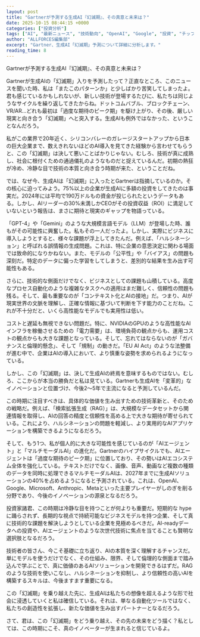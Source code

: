 ```yaml
---
layout: post
title: "Gartnerが予測する生成AI『幻滅期』、その真意と未来は？"
date: 2025-10-15 08:44:15 +0000
categories: ["投資分析"]
tags: ["AI", "最新ニュース", "技術動向", "OpenAI", "Google", "投資", "チップ", "エージェント"]
author: "ALLFORCES編集部"
excerpt: "Gartner、生成AI「幻滅期」予測について詳細に分析します。"
reading_time: 8
---
```


Gartnerが予測する生成AI『幻滅期』、その真意と未来は？

Gartnerが生成AIの「幻滅期」入りを予測したって？正直なところ、このニュースを聞いた時、私は「またこのパターンか」と少しばかり苦笑してしまったよ。君も感じているかもしれないが、新しい技術が登場するたびに、私たちは同じようなサイクルを繰り返してきたからね。ドットコムバブル、ブロックチェーン、VR/AR…どれも最初は「過度な期待のピーク期」を駆け上がり、その後、厳しい現実と向き合う「幻滅期」へと突入する。生成AIも例外ではなかった、ということなんだろう。

私がこの業界で20年近く、シリコンバレーのガレージスタートアップから日本の巨大企業まで、数えきれないほどのAI導入を見てきた経験から言わせてもらうと、この「幻滅期」は決して悪いことばかりじゃない。むしろ、技術が真に成熟し、社会に根付くための通過儀礼のようなものだと捉えているんだ。初期の熱狂が冷め、冷静な目で技術の本質と向き合う時期が来た、ということだね。

では、なぜ今、生成AIは「幻滅期」に入ったとGartnerは指摘しているのか。その核心に迫ってみよう。75%以上の企業が生成AIに多額の投資をしてきたのは事実だ。2024年には平均で190万ドルもの資金が投じられたというデータもある。しかし、AIリーダーの30%未満しかCEOがその投資収益（ROI）に満足していないという報告は、まさに期待と現実のギャップを物語っている。

「GPT-4」や「Gemini」のような大規模言語モデル（LLM）が登場した時、誰もがその可能性に興奮した。私もその一人だったよ。しかし、実際にビジネスに導入しようとすると、様々な課題が浮上してきたんだ。例えば、「ハルシネーション」と呼ばれる誤情報の生成問題。これは、特に企業の意思決定に関わる場面では致命的になりかねない。また、モデルの「公平性」や「バイアス」の問題も深刻だ。特定のデータに偏った学習をしてしまうと、差別的な結果を生み出す可能性もある。

さらに、技術的な側面だけでなく、ビジネスとしての課題も山積している。高度なプロセス自動化のような複雑なタスクへの適用はまだ難しく、信頼性の問題も残る。そして、最も重要なのが「コンテキスト化とAIの接地」だ。つまり、AIが現実世界の文脈を理解し、正確な情報に基づいて判断を下す能力のことだね。これが不十分だと、いくら高性能なモデルでも実用性は低い。

コストと遅延も無視できない問題だ。特に、NVIDIAのGPUのような高性能なAIインフラを稼働させるための「電力需要」は、環境負荷の観点からも、運用コストの観点からも大きな課題となっている。そして、忘れてはならないのが「ガバナンスと倫理的懸念」、そして「規制」の動きだ。「EU AI Act」のような法整備が進む中で、企業はAIの導入において、より慎重な姿勢を求められるようになっている。

しかし、この「幻滅期」は、決して生成AIの終焉を意味するものではない。むしろ、ここからが本当の勝負だと私は見ている。Gartnerも生成AIを「変革的」なイノベーションと位置づけ、今後2～5年で主流になると予測しているんだ。

この時期に注目すべきは、具体的な価値を生み出すための技術革新と、そのための戦略だ。例えば、「検索拡張生成（RAG）」は、大規模なデータセットから関連情報を取得し、AIの回答の精度と信頼性を高める上で大きな期待が寄せられている。これにより、ハルシネーションの問題を軽減し、より実用的なAIアプリケーションを構築できるようになるだろう。

そして、もう1つ、私が個人的に大きな可能性を感じているのが「AIエージェント」と「マルチモーダルAI」の進化だ。Gartnerのハイプサイクルでも、AIエージェントは「過度な期待のピーク期」に位置しており、その勢いはAIエコシステム全体を強化している。テキストだけでなく、画像、音声、動画など複数の種類のデータを同時に処理できるマルチモーダルAIは、2027年までに生成AIソリューションの40%を占めるようになると予測されている。これは、OpenAI、Google、Microsoft、Anthropic、Metaといった主要プレイヤーがしのぎを削る分野であり、今後のイノベーションの源泉となるだろう。

投資家諸君、この時期は冷静な目を持つことが何よりも重要だ。短期的な hype に踊らされず、長期的な視点で持続可能なビジネスモデルを持つ企業、そして真に技術的な課題を解決しようとしている企業を見極めるべきだ。AI-readyデータへの投資や、AIエージェントのような次世代技術に焦点を当てることも賢明な選択肢となるだろう。

技術者の皆さん、今こそ基礎に立ち返り、AIの本質を深く理解するチャンスだ。単にモデルを使うだけでなく、その仕組み、限界、そして倫理的な側面まで踏み込んで学ぶことで、真に価値のあるAIソリューションを開発できるはずだ。RAGのような技術を使いこなし、ハルシネーションを抑制し、より信頼性の高いAIを構築するスキルは、今後ますます重要になる。

この「幻滅期」を乗り越えた先に、生成AIは私たちの想像を超えるような形で社会に浸透していくと私は確信している。それは、単なる自動化ツールではなく、私たちの創造性を拡張し、新たな価値を生み出すパートナーとなるだろう。

さて、君は、この「幻滅期」をどう乗り越え、その先の未来をどう描く？私としては、この時期にこそ、真のイノベーターが生まれると信じているよ。

